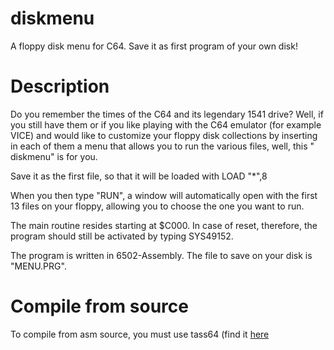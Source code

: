 # diskmenu
A floppy disk menu for C64. Save it as first program of your own disk!

# Description
Do you remember the times of the C64 and its legendary 1541 drive?
Well, if you still have them or if you like playing with the C64 emulator (for example VICE) and would like to customize your floppy disk collections by inserting in each of them a menu that allows you to run the various files, well, this " diskmenu" is for you.

Save it as the first file, so that it will be loaded with
LOAD "*",8

When you then type "RUN", a window will automatically open with the first 13 files on your floppy, allowing you to choose the one you want to run.

The main routine resides starting at $C000. In case of reset, therefore, the program should still be activated by typing SYS49152.

The program is written in 6502-Assembly. The file to save on your disk is "MENU.PRG".

# Compile from source
To compile from asm source, you must use tass64 (find it [here](https://sourceforge.net/projects/tass64/)
